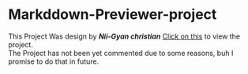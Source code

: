 # Markddown-Previewer-project
This Project Was design by <strong><em>Nii-Gyan christian</em></strong>
<a href="https://onedon999.github.io/Markddown-Previewer-project/">Click on this</a>  to view the project.<br>
The Project has not been yet commented due to some reasons, buh I promise to do that in future.
